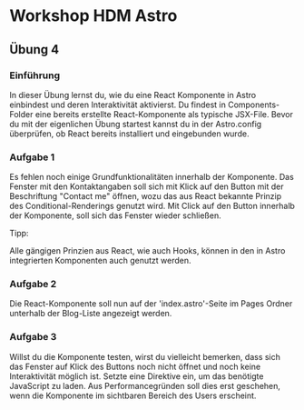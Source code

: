 # Workshop HDM Astro

## Übung 4

### Einführung

In dieser Übung lernst du, wie du eine React Komponente in Astro einbindest und deren Interaktivität aktivierst.
Du findest in Components-Folder eine bereits erstellte React-Komponente als typische JSX-File.
Bevor du mit der eigenlichen Übung startest kannst du in der Astro.config überprüfen, ob React bereits installiert
und eingebunden wurde.

### Aufgabe 1

Es fehlen noch einige Grundfunktionalitäten innerhalb der Komponente.
Das Fenster mit den Kontaktangaben soll sich mit Klick auf den Button mit der Beschriftung "Contact me"
öffnen, wozu das aus React bekannte Prinzip des Conditional-Renderings genutzt wird.
Mit Click auf den Button innerhalb der Komponente, soll sich das Fenster wieder schließen.

Tipp:

Alle gängigen Prinzien aus React, wie auch Hooks, können in den in Astro integrierten Komponenten auch genutzt werden.

### Aufgabe 2

Die React-Komponente soll nun auf der 'index.astro'-Seite im Pages Ordner unterhalb der Blog-Liste angezeigt werden. 

### Aufgabe 3

Willst du die Komponente testen, wirst du vielleicht bemerken, dass sich das Fenster auf Klick des Buttons
noch nicht öffnet und noch keine Interaktivität möglich ist.
Setzte eine Direktive ein, um das benötigte JavaScript zu laden. 
Aus Performancegründen soll dies erst geschehen, wenn die Komponente im sichtbaren Bereich des Users erscheint.
